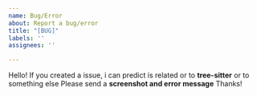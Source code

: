 ```yaml
---
name: Bug/Error
about: Report a bug/error
title: "[BUG]"
labels: ''
assignees: ''

---
```


Hello! If you created a issue, i can predict is related or to **tree-sitter** or to something else
Please send a **screenshot and error message**
Thanks!
